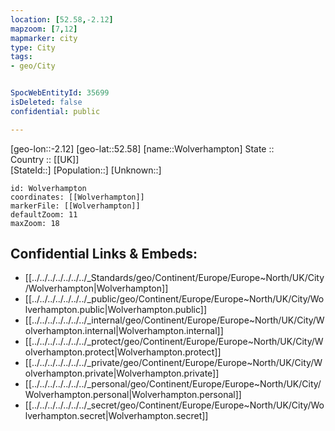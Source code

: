 ```yaml
---
location: [52.58,-2.12] 
mapzoom: [7,12] 
mapmarker: city 
type: City
tags:
- geo/City


SpocWebEntityId: 35699
isDeleted: false
confidential: public

---
```

[geo-lon::-2.12] 
[geo-lat::52.58] 
[name::Wolverhampton] 
State ::  
Country :: [[UK]]  
[StateId::] 
[Population::] 
[Unknown::] 


```leaflet
id: Wolverhampton
coordinates: [[Wolverhampton]] 
markerFile: [[Wolverhampton]] 
defaultZoom: 11 
maxZoom: 18
```


## Confidential Links & Embeds: 
- [[../../../../../../../_Standards/geo/Continent/Europe/Europe~North/UK/City/Wolverhampton|Wolverhampton]] 
- [[../../../../../../../_public/geo/Continent/Europe/Europe~North/UK/City/Wolverhampton.public|Wolverhampton.public]] 
- [[../../../../../../../_internal/geo/Continent/Europe/Europe~North/UK/City/Wolverhampton.internal|Wolverhampton.internal]] 
- [[../../../../../../../_protect/geo/Continent/Europe/Europe~North/UK/City/Wolverhampton.protect|Wolverhampton.protect]] 
- [[../../../../../../../_private/geo/Continent/Europe/Europe~North/UK/City/Wolverhampton.private|Wolverhampton.private]] 
- [[../../../../../../../_personal/geo/Continent/Europe/Europe~North/UK/City/Wolverhampton.personal|Wolverhampton.personal]] 
- [[../../../../../../../_secret/geo/Continent/Europe/Europe~North/UK/City/Wolverhampton.secret|Wolverhampton.secret]] 
